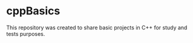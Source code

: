 # cppBasics

This repository was created to share basic projects in C++ for study and tests purposes.
